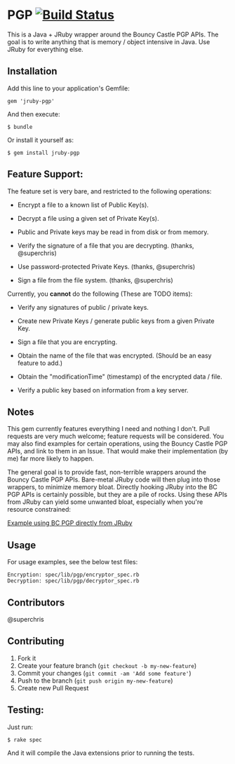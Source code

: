 # PGP [![Build Status](https://travis-ci.org/cshtdd/ruby-pgp.svg?branch=mri)](https://travis-ci.org/cshtdd/ruby-pgp)  

This is a Java + JRuby wrapper around the Bouncy Castle PGP APIs. The goal is to write
anything that is memory / object intensive in Java. Use JRuby for everything else.

## Installation

Add this line to your application's Gemfile:

    gem 'jruby-pgp'

And then execute:

    $ bundle

Or install it yourself as:

    $ gem install jruby-pgp

## Feature Support:

The feature set is very bare, and restricted to the following operations:

- Encrypt a file to a known list of Public Key(s).

- Decrypt a file using a given set of Private Key(s).

- Public and Private keys may be read in from disk or from memory.

- Verify the signature of a file that you are decrypting. (thanks, @superchris)

- Use password-protected Private Keys. (thanks, @superchris)

- Sign a file from the file system. (thanks, @superchris)

Currently, you **cannot** do the following (These are TODO items):

- Verify any signatures of public / private keys.

- Create new Private Keys / generate public keys from a given Private Key.

- Sign a file that you are encrypting.

- Obtain the name of the file that was encrypted. (Should be an easy feature to add.)

- Obtain the "modificationTime" (timestamp) of the encrypted data / file.

- Verify a public key based on information from a key server.

## Notes

This gem currently features everything I need and nothing I don't. Pull requests are very much welcome;
feature requests will be considered. You may also find examples for certain operations, using the
Bouncy Castle PGP APIs, and link to them in an Issue. That would make their implementation (by me) far
more likely to happen.

The general goal is to provide fast, non-terrible wrappers around the Bouncy Castle PGP APIs. Bare-metal
JRuby code will then plug into those wrappers, to minimize memory bloat. Directly hooking JRuby into the
BC PGP APIs is certainly possible, but they are a pile of rocks. Using these APIs from JRuby can yield
some unwanted bloat, especially when you're resource constrained:

[Example using BC PGP directly from JRuby](https://gist.github.com/1954648)

## Usage

For usage examples, see the below test files:

    Encryption: spec/lib/pgp/encryptor_spec.rb
    Decryption: spec/lib/pgp/decryptor_spec.rb

## Contributors

@superchris

## Contributing

1. Fork it
2. Create your feature branch (`git checkout -b my-new-feature`)
3. Commit your changes (`git commit -am 'Add some feature'`)
4. Push to the branch (`git push origin my-new-feature`)
5. Create new Pull Request

## Testing:

Just run:

    $ rake spec

And it will compile the Java extensions prior to running the tests.
